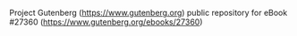 Project Gutenberg (https://www.gutenberg.org) public repository for eBook #27360 (https://www.gutenberg.org/ebooks/27360)
